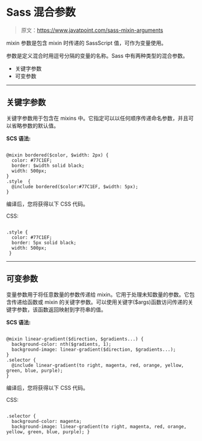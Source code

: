 # Sass 混合参数

> 原文：<https://www.javatpoint.com/sass-mixin-arguments>

mixin 参数是包含 mixin 时传递的 SassScript 值，可作为变量使用。

参数是定义混合时用逗号分隔的变量的名称。Sass 中有两种类型的混合参数。

*   关键字参数
*   可变参数

* * *

## 关键字参数

关键字参数用于包含在 mixins 中。它指定可以以任何顺序传递命名参数，并且可以省略参数的默认值。

**SCS 语法:**

```

@mixin bordered($color, $width: 2px) {
  color: #77C1EF;
  border: $width solid black;
  width: 500px;
}
.style  {
  @include bordered($color:#77C1EF, $width: 5px);
} 

```

编译后，您将获得以下 CSS 代码。

CSS:

```

.style {
  color: #77C1EF;
  border: 5px solid black;
  width: 500px;
 }

```

* * *

## 可变参数

变量参数用于将任意数量的参数传递给 mixin。它用于处理未知数量的参数。它包含传递给函数或 mixin 的关键字参数。可以使用关键字($args)函数访问传递的关键字参数，该函数返回映射到字符串的值。

**SCS 语法:**

```

@mixin linear-gradient($direction, $gradients...) {
  background-color: nth($gradients, 1);
  background-image: linear-gradient($direction, $gradients...);
}
.selector {
  @include linear-gradient(to right, magenta, red, orange, yellow, green, blue, purple);
}

```

编译后，您将获得以下 CSS 代码。

CSS:

```

.selector {
  background-color: magenta;
  background-image: linear-gradient(to right, magenta, red, orange, yellow, green, blue, purple); }

```